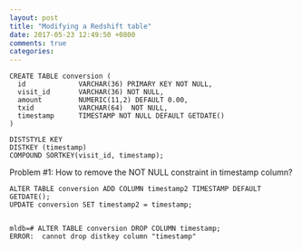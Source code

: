 ```yaml
---
layout: post
title: "Modifying a Redshift table"
date: 2017-05-23 12:49:50 +0800
comments: true
categories: 
---
```


    CREATE TABLE conversion (
      id             VARCHAR(36) PRIMARY KEY NOT NULL,
      visit_id       VARCHAR(36) NOT NULL,
      amount         NUMERIC(11,2) DEFAULT 0.00,
      txid           VARCHAR(64)  NOT NULL,
      timestamp      TIMESTAMP NOT NULL DEFAULT GETDATE()
    )

    DISTSTYLE KEY
    DISTKEY (timestamp)
    COMPOUND SORTKEY(visit_id, timestamp);

Problem #1: How to remove the NOT NULL constraint in timestamp column?

    ALTER TABLE conversion ADD COLUMN timestamp2 TIMESTAMP DEFAULT GETDATE();
    UPDATE conversion SET timestamp2 = timestamp;


    mldb=# ALTER TABLE conversion DROP COLUMN timestamp;
    ERROR:  cannot drop distkey column "timestamp"

